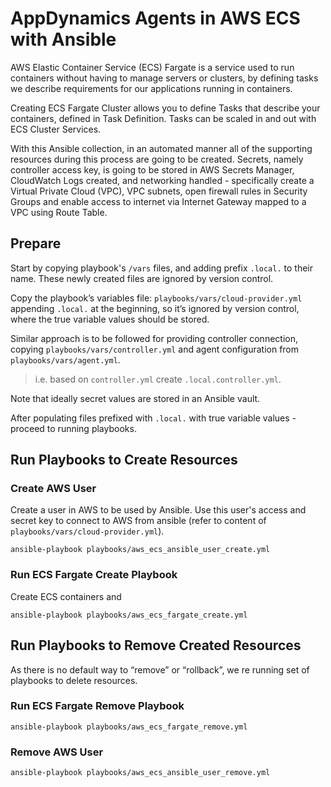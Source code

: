 # AppDynamics Agents in AWS ECS with Ansible

AWS Elastic Container Service (ECS) Fargate is a service used to run containers without having to manage servers or clusters, by defining tasks we describe requirements for our applications running in containers. 

Creating ECS Fargate Cluster allows you to define Tasks that describe your containers, defined in Task Definition. Tasks can be scaled in and out with ECS Cluster Services. 

With this Ansible collection, in an automated manner all of the supporting resources during this process are going to be created. Secrets, namely controller access key, is going to be stored in AWS Secrets Manager, CloudWatch Logs created, and networking handled - specifically create a Virtual Private Cloud (VPC), VPC subnets, open firewall rules in Security Groups and enable access to internet via Internet Gateway mapped to a VPC using Route Table.


## Prepare

Start by copying playbook's `/vars` files, and adding prefix `.local.` to their name. These newly created files are ignored by version control. 

Copy the playbook’s variables file: `playbooks/vars/cloud-provider.yml` appending `.local.` at the beginning, so it’s ignored by version control, where the true variable values should be stored.

Similar approach is to be followed for providing controller connection, copying `playbooks/vars/controller.yml` and agent configuration from `playbooks/vars/agent.yml`.

> i.e. based on `controller.yml` create `.local.controller.yml`.

Note that ideally secret values are stored in an Ansible vault.

After populating files prefixed with `.local.` with true variable values - proceed to running playbooks.

## Run Playbooks to Create Resources

### Create AWS User 

Create a user in AWS to be used by Ansible. Use this user's access and secret key to connect to AWS from ansible (refer to content of `playbooks/vars/cloud-provider.yml`).

```console
ansible-playbook playbooks/aws_ecs_ansible_user_create.yml
```

### Run ECS Fargate Create Playbook

Create ECS containers and
```console
ansible-playbook playbooks/aws_ecs_fargate_create.yml
```

## Run Playbooks to Remove Created Resources

As there is no default way to “remove” or “rollback”, we re running set of playbooks to delete resources.

### Run ECS Fargate Remove Playbook

```console
ansible-playbook playbooks/aws_ecs_fargate_remove.yml
```

### Remove AWS User 

```console
ansible-playbook playbooks/aws_ecs_ansible_user_remove.yml
```


